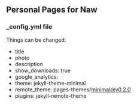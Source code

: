 ## Personal Pages for Naw

### _config.yml file
Things can be changed:
- title
- photo
- description
- show_downloads: true
- google_analytics:
- theme: jekyll-theme-minimal
- remote_theme: pages-themes/minimal@v0.2.0
- plugins: jekyll-remote-theme
